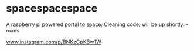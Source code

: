 # spacespacespace
A raspberry pi powered portal to space. Cleaning code, will be up shortly. -maos


www.instagram.com/p/BNKzCpKBw1W
